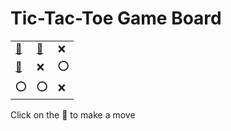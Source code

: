 # Tic-Tac-Toe Game Board
|   |   |   |
|---|---|---|
|[🔎](OEXXXOOOX.md) |[🔎](XOXEXOOOX.md) |❌ |
|[🔎](XEXOXOOOX.md) |❌ |⭕ |
|⭕ |⭕ |❌ |

Click on the 🔎 to make a move